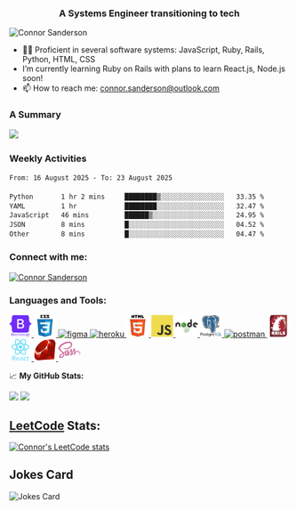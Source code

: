 
<h3 align="center">A Systems Engineer transitioning to tech</h3> 

<p align="left"> <img src="https://komarev.com/ghpvc/?username=ConnorSand&label=Profile%20views&color=0e75b6&style=flat" alt="Connor Sanderson" /> </p>

- :man_technologist: Proficient in several software systems: JavaScript, Ruby, Rails, Python, HTML, CSS
- I’m currently learning Ruby on Rails with plans to learn React.js, Node.js soon!
- 📫 How to reach me: connor.sanderson@outlook.com

### A Summary
![](https://github-profile-summary-cards.vercel.app/api/cards/profile-details?username=ConnorSand&theme=vue)

### Weekly Activities

<!--START_SECTION:waka-->

```txt
From: 16 August 2025 - To: 23 August 2025

Python       1 hr 2 mins     ████████▒░░░░░░░░░░░░░░░░   33.35 %
YAML         1 hr            ████████░░░░░░░░░░░░░░░░░   32.47 %
JavaScript   46 mins         ██████▒░░░░░░░░░░░░░░░░░░   24.95 %
JSON         8 mins          █░░░░░░░░░░░░░░░░░░░░░░░░   04.52 %
Other        8 mins          █░░░░░░░░░░░░░░░░░░░░░░░░   04.47 %
```

<!--END_SECTION:waka-->

<h3 align="left">Connect with me:</h3>
<p align="left">
<a href="https://www.linkedin.com/in/connor-sanderson/" target="blank"><img align="center" src="https://raw.githubusercontent.com/rahuldkjain/github-profile-readme-generator/master/src/images/icons/Social/linked-in-alt.svg" alt="Connor Sanderson" height="30" width="40" /></a>
</p>

<h3 align="left">Languages and Tools:</h3>
<p align="left"> <a href="https://getbootstrap.com" target="_blank"> <img src="https://raw.githubusercontent.com/devicons/devicon/master/icons/bootstrap/bootstrap-plain-wordmark.svg" alt="bootstrap" width="40" height="40"/> </a> <a href="https://www.w3schools.com/css/" target="_blank"> <img src="https://raw.githubusercontent.com/devicons/devicon/master/icons/css3/css3-original-wordmark.svg" alt="css3" width="40" height="40"/> </a> <a href="https://www.figma.com/" target="_blank"> <img src="https://www.vectorlogo.zone/logos/figma/figma-icon.svg" alt="figma" width="40" height="40"/> </a> <a href="https://heroku.com" target="_blank"> <img src="https://www.vectorlogo.zone/logos/heroku/heroku-icon.svg" alt="heroku" width="40" height="40"/> </a> <a href="https://www.w3.org/html/" target="_blank"> <img src="https://raw.githubusercontent.com/devicons/devicon/master/icons/html5/html5-original-wordmark.svg" alt="html5" width="40" height="40"/> </a> <a href="https://developer.mozilla.org/en-US/docs/Web/JavaScript" target="_blank"> <img src="https://raw.githubusercontent.com/devicons/devicon/master/icons/javascript/javascript-original.svg" alt="javascript" width="40" height="40"/> </a> <a href="https://nodejs.org" target="_blank"> <img src="https://raw.githubusercontent.com/devicons/devicon/master/icons/nodejs/nodejs-original-wordmark.svg" alt="nodejs" width="40" height="40"/> </a> <a href="https://www.postgresql.org" target="_blank"> <img src="https://raw.githubusercontent.com/devicons/devicon/master/icons/postgresql/postgresql-original-wordmark.svg" alt="postgresql" width="40" height="40"/> </a> <a href="https://postman.com" target="_blank"> <img src="https://www.vectorlogo.zone/logos/getpostman/getpostman-icon.svg" alt="postman" width="40" height="40"/> </a> <a href="https://rubyonrails.org" target="_blank"> <img src="https://raw.githubusercontent.com/devicons/devicon/master/icons/rails/rails-original-wordmark.svg" alt="rails" width="40" height="40"/> </a> <a href="https://reactjs.org/" target="_blank"> <img src="https://raw.githubusercontent.com/devicons/devicon/master/icons/react/react-original-wordmark.svg" alt="react" width="40" height="40"/> </a> <a href="https://www.ruby-lang.org/en/" target="_blank"> <img src="https://raw.githubusercontent.com/devicons/devicon/master/icons/ruby/ruby-original.svg" alt="ruby" width="40" height="40"/> </a> <a href="https://sass-lang.com" target="_blank"> <img src="https://raw.githubusercontent.com/devicons/devicon/master/icons/sass/sass-original.svg" alt="sass" width="40" height="40"/> </a>
</p>


📈 **My GitHub Stats:**

<p>
  <img height="180em" src="https://github-readme-stats.vercel.app/api?username=ConnorSand&show_icons=true&hide_border=true&&count_private=true&include_all_commits=true" />
  <img height="180em" src="https://github-readme-stats.vercel.app/api/top-langs/?username=ConnorSand&exclude_repo=KNN-Image-Classification&show_icons=true&hide_border=true&layout=compact&langs_count=8"/>
</p>

## [LeetCode](https://leetcode.com/ConnorSand) Stats:
[![Connor's LeetCode stats](https://leetcode-stats-six.vercel.app/api?username=ConnorSand)](https://github.com/KnlnKS/leetcode-stats)

<!-- Markdown -->

## Jokes Card
<img src="https://readme-jokes.vercel.app/api?hideBorder&theme=buefy" alt="Jokes Card" />
